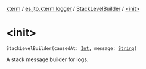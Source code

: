[kterm](../../index.md) / [es.jtp.kterm.logger](../index.md) / [StackLevelBuilder](index.md) / [&lt;init&gt;](./-init-.md)

# &lt;init&gt;

`StackLevelBuilder(causedAt: `[`Int`](https://kotlinlang.org/api/latest/jvm/stdlib/kotlin/-int/index.html)`, message: `[`String`](https://kotlinlang.org/api/latest/jvm/stdlib/kotlin/-string/index.html)`)`

A stack message builder for logs.

